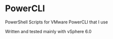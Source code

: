 # PowerCLI
PowerShell Scripts for VMware PowerCLI that I use

Written and tested mainly with vSphere 6.0
